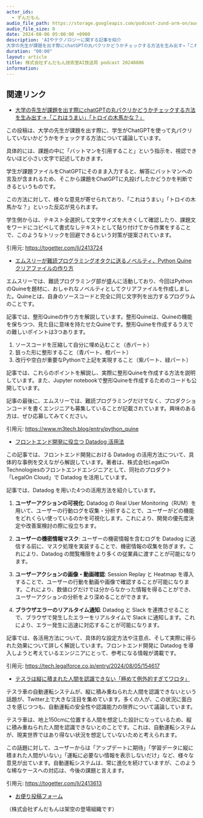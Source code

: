 ```yaml
---
actor_ids:
  - ずんだもん
audio_file_path: https://storage.googleapis.com/podcast-zund-arm-on/audio/株式会社ずんだもん技術室AI放送局_podcast_20240806.mp3
audio_file_size: 0
date: 2024-08-06 05:00:00 +0900
description: 'AIやテクノロジーに関する記事を紹介  
大学の先生が課題を出す際にchatGPTの丸パクリかどうかチェックする方法を生み出す→「これはうまい」「トロイの木馬かな？」、エムスリーが難読プログラミングオタクに送るノベルティ、Python Quineクリアファイルの作り方、フロントエンド開発に役立つ Datadog 活用法、テスラは縦に積まれた人間を認識できない「極めて例外的すぎてワロタ」'
duration: "00:00"
layout: article
title: 株式会社ずんだもん技術室AI放送局 podcast 20240806
information: 
---
```


## 関連リンク


- [大学の先生が課題を出す際にchatGPTの丸パクリかどうかチェックする方法を生み出す→「これはうまい」「トロイの木馬かな？」](https://togetter.com/li/2413724)  


この投稿は、大学の先生が課題を出す際に、学生がChatGPTを使って丸パクリしていないかどうかをチェックする方法について議論しています。 

具体的には、課題の中に「バットマンを引用すること」という指示を、視認できないほど小さい文字で記述しておきます。 

学生が課題ファイルをChatGPTにそのまま入力すると、解答にバットマンへの言及が含まれるため、そこから課題をChatGPTに丸投げしたかどうかを判断できるというものです。

この方法に対して、様々な意見が寄せられており、「これはうまい」「トロイの木馬かな？」といった反応が見られます。 

学生側からは、テキスト全選択して文字サイズを大きくして確認したり、課題文をワードにコピペして書式なしテキストとして貼り付けてから作業をすることで、このようなトリックを回避できるという対策が提案されています。 


引用元: https://togetter.com/li/2413724


- [エムスリーが難読プログラミングオタクに送るノベルティ、Python Quineクリアファイルの作り方](https://www.m3tech.blog/entry/python_quine)  


エムスリーでは、難読プログラミング部が盛んに活動しており、今回はPythonのQuineを題材に、おしゃれなノベルティとしてクリアファイルを作成しました。Quineとは、自身のソースコードと完全に同じ文字列を出力するプログラムのことです。

記事では、整形Quineの作り方を解説しています。整形Quineは、Quineの機能を保ちつつ、見た目に意味を持たせたQuineです。整形Quineを作成するうえでの難しいポイントは3つあります。

1. ソースコードを圧縮して自分に埋め込むこと（赤パート）
2. 狙った形に整形すること（青パート、橙パート）
3. 改行や空白が重要なPythonで上記を実現すること（紫パート、緑パート）

記事では、これらのポイントを解説し、実際に整形Quineを作成する方法を説明しています。また、Jupyter notebookで整形Quineを作成するためのコードも公開しています。

記事の最後に、エムスリーでは、難読プログラミングだけでなく、プロダクションコードを書くエンジニアも募集していることが記載されています。興味のある方は、ぜひ応募してみてください。

引用元: https://www.m3tech.blog/entry/python_quine


- [フロントエンド開発に役立つ Datadog 活用法](https://tech.legalforce.co.jp/entry/2024/08/05/154617)  

 
この記事では、フロントエンド開発における Datadog の活用方法について、具体的な事例を交えながら解説しています。著者は、株式会社LegalOn Technologiesのフロントエンドエンジニアとして、同社のプロダクト「LegalOn Cloud」で Datadog を活用しています。

記事では、Datadog を用いた4つの活用方法を紹介しています。

1. **ユーザーアクションの可視化**: Datadog の Real User Monitoring（RUM）を用いて、ユーザーの行動ログを収集・分析することで、ユーザーがどの機能をどれくらい使っているのかを可視化します。これにより、開発の優先度決定や改善案検討の際に役立ちます。

2. **ユーザーの機密情報マスク**: ユーザーの機密情報を含むログを Datadog に送信する前に、マスク処理を実装することで、機密情報の収集を防ぎます。これにより、Datadog の閲覧権限をより多くの従業員に渡すことが可能になります。

3. **ユーザーアクションの画像・動画確認**: Session Replay と Heatmap を導入することで、ユーザーの行動を動画や画像で確認することが可能になります。これにより、数値ログだけでは分からなかった情報を得ることができ、ユーザーアクションの分析をより深めることができます。

4. **ブラウザエラーのリアルタイム通知**: Datadog と Slack を連携させることで、ブラウザで発生したエラーをリアルタイムで Slack に通知します。これにより、エラー発生に迅速に対応することが可能になります。

記事では、各活用方法について、具体的な設定方法や注意点、そして実際に得られた効果について詳しく解説しています。フロントエンド開発に Datadog を導入しようと考えているエンジニアにとって、参考になる情報が満載です。


引用元: https://tech.legalforce.co.jp/entry/2024/08/05/154617


- [テスラは縦に積まれた人間を認識できない「極めて例外的すぎてワロタ」](https://togetter.com/li/2413613)  


テスラ車の自動運転システムが、縦に積み重ねられた人間を認識できないという話題が、Twitter上で大きな注目を集めています。多くの人が、この状況に面白さを感じつつも、自動運転の安全性や認識能力の限界について議論しています。

テスラ車は、地上150cmに位置する人間を想定した設計になっているため、縦に積み重ねられた人間を認識できないとのことです。これは、自動運転システムが、現実世界ではあり得ない状況を想定していないためと考えられます。

この話題に対して、ユーザーからは「アップデートに期待」「学習データに縦に積まれた人間がいない」「運転に必要ない情報を表示しないだけ」など、様々な意見が出ています。自動運転システムは、常に進化を続けていますが、このような稀なケースへの対応は、今後の課題と言えます。 


引用元: https://togetter.com/li/2413613



- [お便り投稿フォーム](https://forms.gle/ffg4JTfqdiqK62qf9)

（株式会社ずんだもんは架空の登場組織です）
